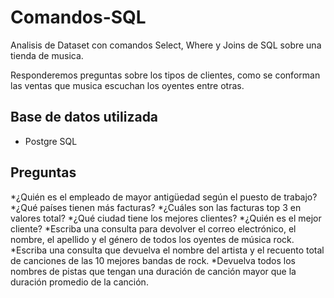 # Comandos-SQL
Analisis de Dataset con comandos Select, Where y Joins de SQL sobre una tienda de musica.

Responderemos preguntas sobre los tipos de clientes, como se conforman las ventas que musica escuchan los oyentes entre otras.

## Base de datos utilizada
* Postgre SQL

## Preguntas
*¿Quién es el empleado de mayor antigüedad según el puesto de trabajo?
*¿Qué países tienen más facturas?
*¿Cuáles son las facturas top 3 en valores total?
*¿Qué ciudad tiene los mejores clientes?
*¿Quién es el mejor cliente?
*Escriba una consulta para devolver el correo electrónico, el nombre,
el apellido y el género de todos los oyentes de música rock.
*Escriba una consulta que devuelva el nombre del artista y el recuento total
de canciones de las 10 mejores bandas de rock.
*Devuelva todos los nombres de pistas que tengan una duración de canción mayor
que la duración promedio de la canción.
